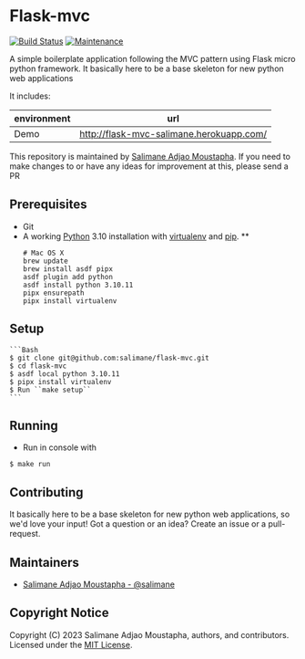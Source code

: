 # Flask-mvc

[![Build Status](https://github.com/salimane/flask-mvc/actions/workflows/main.yml/badge.svg)](https://github.com/salimane/flask-mvc/actions)
[![Maintenance](https://img.shields.io/maintenance/yes/2023.svg)](https://github.com/salimane/flask-mvc/commits/master)


A simple boilerplate application following the MVC pattern using Flask micro python framework.
It basically here to be a base skeleton for new python web applications

It includes:

| environment | url |
| --- | --- |
| Demo | http://flask-mvc-salimane.herokuapp.com/ |

This repository is maintained by [Salimane Adjao Moustapha](https://github.com/salimane).
If you need to make changes to or have any ideas for improvement at this, please send a PR

## Prerequisites

* Git
* A working [Python](https://www.python.org/) 3.10 installation with [virtualenv](https://virtualenv.pypa.io/en/stable/) and [pip](https://pypi.python.org/pypi/pip).
    ** 
    ```shell
    # Mac OS X
    brew update
    brew install asdf pipx
    asdf plugin add python
    asdf install python 3.10.11
    pipx ensurepath
    pipx install virtualenv
    ```

## Setup

    ```Bash
    $ git clone git@github.com:salimane/flask-mvc.git
    $ cd flask-mvc
    $ asdf local python 3.10.11
    $ pipx install virtualenv
    $ Run ``make setup``
    ```

## Running

* Run in console with 
```
$ make run
```

## Contributing

It basically here to be a base skeleton for new python web applications, so we'd love your input! Got a question or an idea? Create an issue or a pull-request.

## Maintainers

* [Salimane Adjao Moustapha - @salimane](https://github.com/salimane)

## Copyright Notice

Copyright (C) 2023 Salimane Adjao Moustapha, authors, and contributors. Licensed under the [MIT License](/LICENSE).
